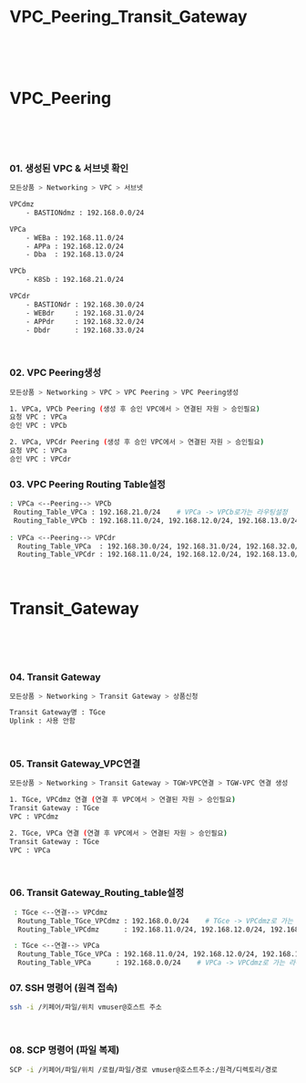 <h1>VPC_Peering_Transit_Gateway</h1>
</br>
</br>
</br>

<h1>VPC_Peering</h1>
</br>
</br>
</br>

<h3>01. 생성된 VPC & 서브넷 확인</h3>

```bash
모든상품 > Networking > VPC > 서브넷

VPCdmz
    - BASTIONdmz : 192.168.0.0/24

VPCa
    - WEBa : 192.168.11.0/24
    - APPa : 192.168.12.0/24
    - Dba  : 192.168.13.0/24

VPCb
    - K8Sb : 192.168.21.0/24

VPCdr
    - BASTIONdr : 192.168.30.0/24
    - WEBdr     : 192.168.31.0/24
    - APPdr     : 192.168.32.0/24
    - Dbdr      : 192.168.33.0/24
```

</br> 

<h3>02. VPC Peering생성</h3>

```bash
모든상품 > Networking > VPC > VPC Peering > VPC Peering생성

1. VPCa, VPCb Peering (생성 후 승인 VPC에서 > 연결된 자원 > 승인필요)
요청 VPC : VPCa
승인 VPC : VPCb

2. VPCa, VPCdr Peering (생성 후 승인 VPC에서 > 연결된 자원 > 승인필요)
요청 VPC : VPCa
승인 VPC : VPCdr

```

<h3>03. VPC Peering Routing Table설정</h3>

```bash
: VPCa <--Peering--> VPCb
 Routing_Table_VPCa : 192.168.21.0/24    # VPCa -> VPCb로가는 라우팅설정
 Routing_Table_VPCb : 192.168.11.0/24, 192.168.12.0/24, 192.168.13.0/24    # VPCb -> VPCa로가는 라우팅설정
 
: VPCa <--Peering--> VPCdr
  Routing_Table_VPCa  : 192.168.30.0/24, 192.168.31.0/24, 192.168.32.0/24, 192.168.33.0/24    # VPCa -> VPCdr로 가는 라우팅 설정
  Routing_Table_VPCdr : 192.168.11.0/24, 192.168.12.0/24, 192.168.13.0/24    # VPCdr -> VPCa로 가는 라우팅 설정
```

</br>

<h1>Transit_Gateway</h1>
</br>
</br>
</br>

<h3>04. Transit Gateway</h3>

```bash
모든상품 > Networking > Transit Gateway > 상품신청

Transit Gateway명 : TGce
Uplink : 사용 안함
```

</br>

<h3>05. Transit Gateway_VPC연결</h3>

```bash
모든상품 > Networking > Transit Gateway > TGW>VPC연결 > TGW-VPC 연결 생성

1. TGce, VPCdmz 연결 (연결 후 VPC에서 > 연결된 자원 > 승인필요)
Transit Gateway : TGce
VPC : VPCdmz

2. TGce, VPCa 연결 (연결 후 VPC에서 > 연결된 자원 > 승인필요)
Transit Gateway : TGce
VPC : VPCa
```

</br>

<h3>06. Transit Gateway_Routing_table설정</h3>

```bash
 : TGce <--연결--> VPCdmz
  Routung_Table_TGce_VPCdmz : 192.168.0.0/24    # TGce -> VPCdmz로 가는 라우팅 설정
  Routing_Table_VPCdmz      : 192.168.11.0/24, 192.168.12.0/24, 192.168.13.0/24    # VPCdmz -> VPCa로 가는 라우팅 설정

 : TGce <--연결--> VPCa
  Routung_Table_TGce_VPCa : 192.168.11.0/24, 192.168.12.0/24, 192.168.13.0/24    # TGce -> VPCa로 가는 라우팅 설정
  Routing_Table_VPCa      : 192.168.0.0/24    # VPCa -> VPCdmz로 가는 라우팅 설정

```

<h3>07. SSH 명령어 (원격 접속)</h3>

```bash
ssh -i /키페어/파일/위치 vmuser@호스트 주소
```

</br>

<h3>08. SCP 명령어 (파일 복제)</h3>

```bash
SCP -i /키페어/파일/위치 /로컬/파일/경로 vmuser@호스트주소:/원격/디렉토리/경로
```




















